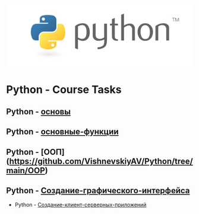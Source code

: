 <img src="test.png"><br>

# Python - Course Tasks
## Python - [основы](https://github.com/VishnevskiyAV/Python/tree/main/Base)
## Python - [основные-функции](https://github.com/VishnevskiyAV/Python/tree/main/MainFunctions)
## Python - [ООП] (https://github.com/VishnevskiyAV/Python/tree/main/OOP)
## Python - [Создание-графического-интерфейса](https://github.com/VishnevskiyAV/Python/tree/main/GUI)
- Python - [Создание-клиент-серверных-приложений](https://github.com/VishnevskiyAV/Python/tree/main/Internet)